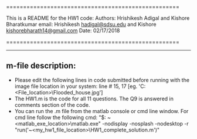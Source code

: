 ===================================================

This is a README for the HW1 code:
Authors: Hrishikesh Adigal and Kishore Bharatkumar
email: Hrishikesh <hadigal@sdsu.edu> and Kishore <kishorebharath14@gmail.com>
Date: 02/17/2018

===================================================

--------------------
m-file description:
--------------------

- Please edit the following lines in code submitted before running with the image
file location in your system: line # 15, 17 [eg. 'C:\<File_location>\Flooded_house.jpg']
- The HW1.m is the code for all 11 questions. 
The Q9 is answered in comments section of the code.
- You can run the .m file from the matlab console or cmd line window. For cmd
line follow the following cmd:
"$: ~\<matlab_exe_location>\matlab.exe" -nodisplay -nosplash -nodesktop -r "run('~\<my_hw1_file_location>\HW1_complete_solution.m')"
